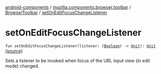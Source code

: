 [android-components](../../index.md) / [mozilla.components.browser.toolbar](../index.md) / [BrowserToolbar](index.md) / [setOnEditFocusChangeListener](./set-on-edit-focus-change-listener.md)

# setOnEditFocusChangeListener

`fun setOnEditFocusChangeListener(listener: (`[`Boolean`](https://kotlinlang.org/api/latest/jvm/stdlib/kotlin/-boolean/index.html)`) -> `[`Unit`](https://kotlinlang.org/api/latest/jvm/stdlib/kotlin/-unit/index.html)`): `[`Unit`](https://kotlinlang.org/api/latest/jvm/stdlib/kotlin/-unit/index.html) [(source)](https://github.com/mozilla-mobile/android-components/blob/master/components/browser/toolbar/src/main/java/mozilla/components/browser/toolbar/BrowserToolbar.kt#L325)

Sets a listener to be invoked when focus of the URL input view (in edit mode) changed.

